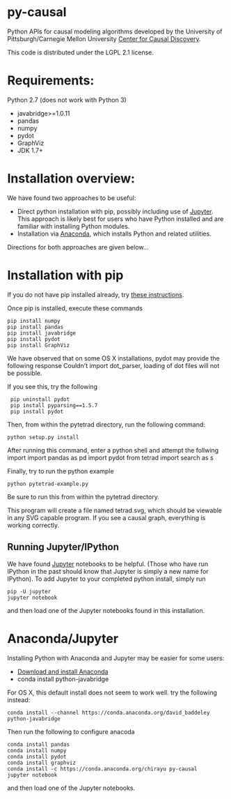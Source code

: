 py-causal
========
Python APIs for causal modeling algorithms developed by the University of Pittsburgh/Carnegie Mellon University [Center for Causal Discovery](http://www.ccd.pitt.edu). 


This code is distributed under the LGPL 2.1 license.

Requirements:
============

Python 2.7 (does not work with Python 3)
* javabridge>=1.0.11
* pandas
* numpy 
* pydot
* GraphViz
* JDK 1.7+

Installation overview:
======================
We have found two approaches to be useful:
* Direct python installation with pip, possibly including use of [Jupyter](http://jupyter.org/). This approach is likely best for users who have Python installed and are familiar with installing Python modules.
* Installation via [Anaconda](https://www.continuum.io/downloads), which  installs Python and related utilities.

Directions for both approaches are given below...

Installation with pip
=====================

If you do not have pip installed already, try [these instructions](https://pip.pypa.io/en/stable/installing/).

Once pip is installed, execute these commands

    pip install numpy
    pip install pandas
    pip install javabridge
    pip install pydot 
    pip install GraphViz

We have observed that on some OS X installations, pydot may provide the following response
    Couldn't import dot_parser, loading of dot files will not be possible.

If you see this, try the following

     pip uninstall pydot
     pip install pyparsing==1.5.7
     pip install pydot


Then, from within the pytetrad directory, run the following command:

    python setup.py install
    

After running this command, enter a python shell and attempt the follwing import
    import pandas as pd
    import pydot
    from tetrad import search as s

Finally, try to run the python example

    python pytetrad-example.py

Be sure to run this from within the pytetrad directory.

This program will create a file named tetrad.svg, which should be viewable in any SVG capable program. If you see a causal graph, everything is working correctly.

Running Jupyter/IPython
-----------------------

We have found [Jupyter](http://jupyter.org/) notebooks to be helpful. (Those who have run IPython in the past should know that Jupyter is simply a new name for IPython). To add Jupyter to your completed python install, simply run

    pip -U jupyter
    jupyter notebook
 
 
 and then load one of the Jupyter notebooks found in this installation. 

Anaconda/Jupyter
================

Installing Python with Anaconda and Jupyter may be easier for some users:

* [Download and install Anaconda](https://www.continuum.io/downloads)
* conda install python-javabridge

For OS X, this default install does not seem to work well. try the following instead:

    conda install --channel https://conda.anaconda.org/david_baddeley python-javabridge

Then run the following to configure anacoda

    conda install pandas  
    conda install numpy
    conda install pydot
    conda install graphviz 
    conda install -c https://conda.anaconda.org/chirayu py-causal 
    jupyter notebook

and then load one of the Jupyter notebooks.

